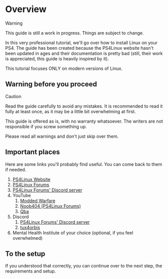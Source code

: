 # Overview
> [!WARNING]
> This guide is still a work in progress. Things are subject to change.

In this very professional tutorial, we'll go over how to install Linux on your PS4. The guide has been created because the PS4Linux website hasn't been updated in ages and their documentation is pretty bad (still, their work is appreciated, this guide is heavily inspired by it).

This tutorial focuses ONLY on modern versions of Linux.
## Warning before you proceed

> [!CAUTION] 
> Read the guide carefully to avoid any mistakes. It is recommended to read it fully at least once, as it may be a little bit overwhelming at first.
> 
> This guide is offered as is, with no warranty whatsoever. The writers are not responsible if you screw something up.

Please read all warnings and don't just skip over them.

## Important places
Here are some links you'll probably find useful. You can come back to them if needed.
1. [PS4Linux Website](https://ps4linux.com)
2. [PS4Linux Forums](https://ps4linux.com/forums/)
3. [PS4Linux Forums' Discord server](https://discord.com/invite/QtcPmzHVVm)
4. YouTube
	1. [Modded Warfare](https://www.youtube.com/@MODDEDWARFARE)
	2. [Noob404 (PS4Linux Forums)](https://www.youtube.com/channel/UC9pY5BDCjDLOC4j-zkHPu8A)
	3. [Qba](https://www.youtube.com/channel/UCU-eXjZ7Ud0k2wC_14mqdOw)
5. Discord
	1. [PS4Linux Forums' Discord server](https://discord.com/invite/QtcPmzHVVm)
	2. [tux4orbis](https://discord.gg/UYFrkueH)
6. Mental Health Institute of your choice (optional, if you feel overwhelmed)

## To the setup
If you understood that correctly, you can continue over to the next step, the requirements and setup.
